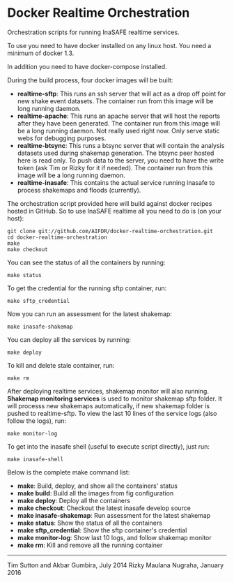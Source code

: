 Docker Realtime Orchestration
=============================

Orchestration scripts for running InaSAFE realtime services.

To use you need to have docker installed on any linux host. You
need a minimum of docker 1.3.

In addition you need to have docker-compose installed.

During the build process, four docker images will be built:

  * **realtime-sftp**: This runs an ssh server that will act as a
    drop off point for new shake event datasets. The container run from this
    image will be long running daemon.
  * **realtime-apache**: This runs an apache server that will host
    the reports after they have been generated. The container run from this
    image will be a long running daemon. Not really used right now. Only serve
    static webs for debugging purposes.
  * **realtime-btsync**: This runs a btsync server that will
    contain the analysis datasets used during shakemap generation. The btsync
    peer hosted here is read only. To push data to the server, you need to
    have the write token (ask Tim or Rizky for it if needed). The
    container run from this image will be a long running daemon.
  * **realtime-inasafe**: This contains the actual service running inasafe to 
  	process shakemaps and floods (currently).


The orchestration script provided here will build against docker recipes
hosted in GitHub. So to use InaSAFE realtime all you need to do is (on your
host):


```
git clone git://github.com/AIFDR/docker-realtime-orchestration.git
cd docker-realtime-orchestration
make
make checkout
```

You can see the status of all the containers by running:

```
make status
```

To get the credential for the running sftp container, run:

```
make sftp_credential
```

Now you can run an assessment for the latest shakemap:

```
make inasafe-shakemap
```

You can deploy all the services by running:

```
make deploy
```

To kill and delete stale container, run:

```
make rm
```

After deploying realtime services, shakemap monitor will also running.
**Shakemap monitoring services** is used to monitor shakemap sftp folder.
It will processs new shakemaps automatically, if new shakemap folder is pushed 
to realtime-sftp.
To view the last 10 lines of the service logs (also follow the logs), run:

```
make monitor-log
```

To get into the inasafe shell (useful to execute script directly), just run:

```
make inasafe-shell
```

Below is the complete make command list:

  * **make**: Build, deploy, and show all the containers' status
  * **make build**: Build all the images from fig configuration
  * **make deploy**: Deploy all the containers
  * **make checkout**: Checkout the latest inasafe develop source
  * **make inasafe-shakemap**: Run assessment for the latest shakemap
  * **make status**: Show the status of all the containers
  * **make sftp_credential**: Show the sftp container's credential
  * **make monitor-log**: Show last 10 logs, and follow shakemap monitor
  * **make rm**: Kill and remove all the running container

--------

Tim Sutton and Akbar Gumbira, July 2014
Rizky Maulana Nugraha, January 2016

